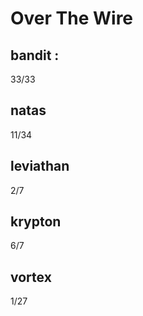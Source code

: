 # Over The Wire

## bandit :
  33/33

## natas
  11/34

## leviathan
  2/7

## krypton
  6/7

## vortex
 1/27
